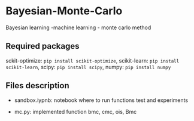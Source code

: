 # Bayesian-Monte-Carlo
Bayesian learning -machine learning - monte carlo method


## Required packages
sckit-optimize: `pip install scikit-optimize`, scikit-learn: `pip install scikit-learn`, scipy: `pip install scipy`, numpy: `pip install numpy`

## Files description
- sandbox.iypnb:  notebook where to run functions test and experiments

- mc.py: implemented function bmc, cmc, ois, Bmc



